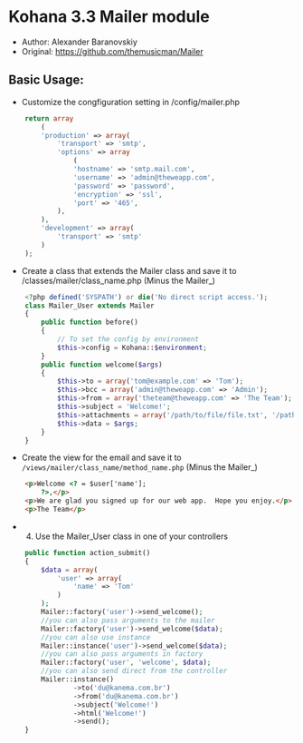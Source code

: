 Kohana 3.3 Mailer module
================================
* Author: Alexander Baranovskiy
* Original: https://github.com/themusicman/Mailer


Basic Usage:
-------------------------------
* Customize the congfiguration setting in /config/mailer.php

```PHP
    return array
        (
        'production' => array(
            'transport' => 'smtp',
            'options' => array
                (
                'hostname' => 'smtp.mail.com',
                'username' => 'admin@theweapp.com',
                'password' => 'password',
                'encryption' => 'ssl',
                'port' => '465',
            ),
        ),
        'development' => array(
            'transport' => 'smtp'
        )
    );
```


* Create a class that extends the Mailer class and save it to /classes/mailer/class_name.php (Minus the Mailer_)


```PHP
    <?php defined('SYSPATH') or die('No direct script access.');
    class Mailer_User extends Mailer
    {
        public function before()
        {
            // To set the config by environment
            $this->config = Kohana::$environment;
        }
        public function welcome($args)
        {
            $this->to = array('tom@example.com' => 'Tom');
            $this->bcc = array('admin@theweapp.com' => 'Admin');
            $this->from = array('theteam@theweapp.com' => 'The Team');
            $this->subject = 'Welcome!';
            $this->attachments = array('/path/to/file/file.txt', '/path/to/file/file2.txt');
            $this->data = $args;
        }
    }
```



* Create the view for the email and save it to `/views/mailer/class_name/method_name.php` (Minus the Mailer_)


```html
    <p>Welcome <? = $user['name'];
        ?>,</p>
    <p>We are glad you signed up for our web app.  Hope you enjoy.</p>
    <p>The Team</p>
```

* 4. Use the Mailer_User class in one of your controllers

```PHP
    public function action_submit()
    {
        $data = array(
            'user' => array(
                'name' => 'Tom'
            )
        );
        Mailer::factory('user')->send_welcome();
        //you can also pass arguments to the mailer
        Mailer::factory('user')->send_welcome($data);
        //you can also use instance
        Mailer::instance('user')->send_welcome($data);
        //you can also pass arguments in factory
        Mailer::factory('user', 'welcome', $data);
        //you can also send direct from the controller
        Mailer::instance()
                ->to('du@kanema.com.br')
                ->from('du@kanema.com.br')
                ->subject('Welcome!')
                ->html('Welcome!')
                ->send();
    }
    
```


